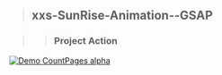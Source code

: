 > ## xxs-SunRise-Animation--GSAP

>> ### Project Action

[![Demo CountPages alpha](https://github.com/LukaszKolodziejski/xxs-SunRise-Animation--GSAP/blob/master/videoGIF.gif)](https://github.com/LukaszKolodziejski/xxs-SunRise-Animation--GSAP)
